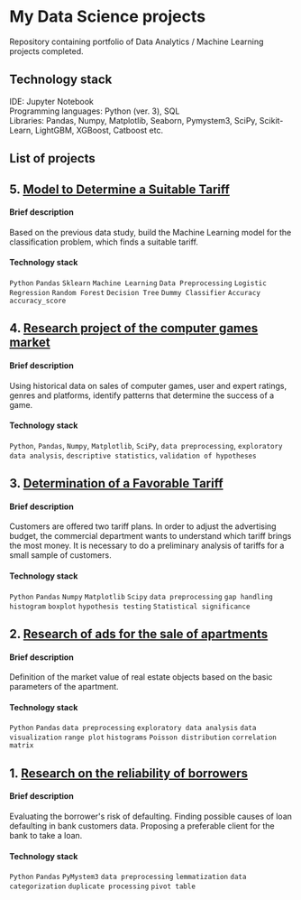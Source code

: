# My Data Science projects

Repository containing portfolio of Data Analytics / Machine Learning projects completed.

## Technology stack
IDE: Jupyter Notebook <br>
Programming languages: Python (ver. 3), SQL <br>
Libraries: Pandas, Numpy, Matplotlib, Seaborn, Pymystem3, SciPy, Scikit-Learn, LightGBM, XGBoost, Catboost etc. <br>

## List of projects



## 5. [Model to Determine a Suitable Tariff](https://github.com/Tanya806/DS_projects_eng/tree/main/Project%205_Model%20to%20Determine%20a%20Suitable%20Tariff)
#### Brief description
Based on the previous data study, build the Machine Learning model for the classification problem, which finds a suitable tariff.

#### Technology stack
`Python` `Pandas` `Sklearn` `Machine Learning` `Data Preprocessing` `Logistic Regression` `Random Forest` `Decision Tree` `Dummy Classifier` `Accuracy` `accuracy_score`

## 4. [Research project of the computer games market](https://github.com/Tanya806/DS_projects_eng/tree/main/Project%204_Research%20project%20of%20the%20computer%20games%20market)
#### Brief description
Using historical data on sales of computer games, user and expert ratings, genres and platforms, identify patterns that determine the success of a game.

#### Technology stack
`Python`, `Pandas`, `Numpy`, `Matplotlib`, `SciPy`, `data preprocessing`, `exploratory data analysis`, `descriptive statistics`, `validation of hypotheses`

## 3. [Determination of a Favorable Tariff](https://github.com/Tanya806/DS_projects_eng/tree/main/Project%203_Determining%20the%20prospective%20tariff%20for%20a%20telecom%20company)
#### Brief description
Customers are offered two tariff plans. In order to adjust the advertising budget, the commercial department wants to understand which tariff brings the most money. It is necessary to do a preliminary analysis of tariffs for a small sample of customers. 

#### Technology stack
`Python` `Pandas` `Numpy` `Matplotlib` `Scipy` `data preprocessing` `gap handling` `histogram` `boxplot` `hypothesis testing` `Statistical significance`

## 2. [Research of ads for the sale of apartments](https://github.com/Tanya806/DS_projects_eng/tree/main/Project%202_Research%20of%20ads%20for%20the%20sale%20of%20apartments)
#### Brief description
Definition of the market value of real estate objects based on the basic parameters of the apartment.

#### Technology stack
`Python` `Pandas` `data preprocessing` `exploratory data analysis` `data visualization` `range plot` `histograms` `Poisson distribution` `correlation matrix`

## 1. [Research on the reliability of borrowers](https://github.com/Tanya806/DS_projects_eng/tree/main/Project%201_Research%20on%20the%20reliability%20of%20borrowers)

#### Brief description
Evaluating the borrower's risk of defaulting. Finding possible causes of loan defaulting in bank customers data. Proposing a preferable client for the bank to take a loan.

#### Technology stack
`Python` `Pandas` `PyMystem3` `data preprocessing` `lemmatization` `data categorization` `duplicate processing` `pivot table`
